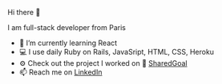 Hi there 👋

I am full-stack developer from Paris

- 🌱 I’m currently learning React
- 💻 I use daily Ruby on Rails, JavaSript, HTML, CSS, Heroku
- ⚙️ Check out the project I worked on 🚀 <a href="https://www.sharedgoal.org" target="blank" rel="nofollow">SharedGoal</a>
- 📫 Reach me on <a href="https://www.linkedin.com/in/anastasiya-kim" target="blank" rel="nofollow">LinkedIn</a>
